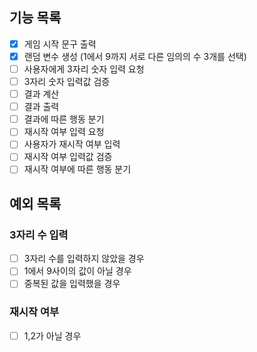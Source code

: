 ## 기능 목록

- [x] 게임 시작 문구 출력
- [x] 랜덤 변수 생성 (1에서 9까지 서로 다른 임의의 수 3개를 선택)
- [ ] 사용자에게 3자리 숫자 입력 요청
- [ ] 3자리 숫자 입력값 검증
- [ ] 결과 계산
- [ ] 결과 출력
- [ ] 결과에 따른 행동 분기
- [ ] 재시작 여부 입력 요청
- [ ] 사용자가 재시작 여부 입력
- [ ] 재시작 여부 입력값 검증
- [ ] 재시작 여부에 따른 행동 분기

## 예외 목록

### 3자리 수 입력

- [ ] 3자리 수를 입력하지 않았을 경우
- [ ] 1에서 9사이의 값이 아닐 경우
- [ ] 중복된 값을 입력했을 경우

### 재시작 여부

- [ ] 1,2가 아닐 경우